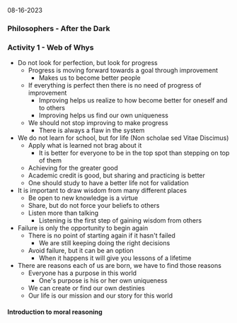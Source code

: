 08-16-2023

### Philosophers - After the Dark

### Activity 1 - Web of Whys
- Do not look for perfection, but look for progress
	- Progress is moving forward towards a goal through improvement 
		- Makes us to become better people
	- If everything is perfect then there is no need of progress of improvement
		- Improving helps us realize to how become better for oneself and to others
		- Improving helps us find our own uniqueness
	- We should not stop improving to make progress
		- There is always a flaw in the system
- We do not learn for school, but  for life  (Non scholae sed Vitae Discimus)
	- Apply what is learned not brag about it
		- It is better for everyone to be in the top spot than stepping on top of them
	- Achieving for the greater good 
	- Academic credit is good, but sharing and practicing is better
	- One should study to have a better life not for validation
- It is important to draw wisdom from many different places
	- Be open to new knowledge is a virtue 
	- Share, but do not force your beliefs to others 
	- Listen more than talking
		- Listening is the first step of gaining wisdom from others
- Failure is only the opportunity to begin again
	- There is no point of starting again if it hasn't failed 
		- We are still keeping doing the right decisions 
	- Avoid failure, but it can be an option 
		- When it happens it will give you lessons of a lifetime
- There are reasons each of us are born, we have to find those reasons
	- Everyone has a purpose in this world 
		- One's purpose is his or her own uniqueness 
	- We can create or find our own destinies 
	- Our life is our mission and our story for this world 
#### Introduction to moral reasoning 